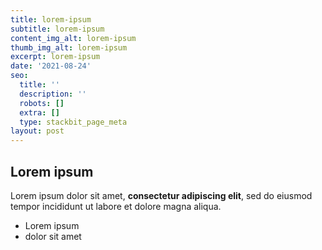 ```yaml
---
title: lorem-ipsum
subtitle: lorem-ipsum
content_img_alt: lorem-ipsum
thumb_img_alt: lorem-ipsum
excerpt: lorem-ipsum
date: '2021-08-24'
seo:
  title: ''
  description: ''
  robots: []
  extra: []
  type: stackbit_page_meta
layout: post
---
```

## Lorem ipsum

Lorem ipsum dolor sit amet, **consectetur adipiscing elit**, sed do eiusmod tempor incididunt ut labore et dolore magna aliqua.

- Lorem ipsum
- dolor sit amet